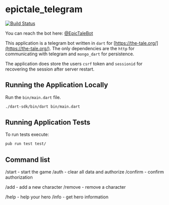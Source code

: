 # epictale_telegram

[![Build Status](https://travis-ci.org/ariedov/thetale_telegram.svg?branch=master)](https://travis-ci.org/ariedov/thetale_telegram)

You can reach the bot here: [@EpicTaleBot](https://t.me/EpicTaleBot)

This application is a telegram bot written in `dart` for [https://the-tale.org/](https://the-tale.org/).
The only dependencies are the `http` for communicating with telegram and `mongo_dart` for persistence.

The application does store the users `csrf` token and `sessionid` for recovering the session after server restart.

## Running the Application Locally

Run the `bin/main.dart` file.

```bash
./dart-sdk/bin/dart bin/main.dart
```

## Running Application Tests

To run tests execute:

```bash
pub run test test/
```

## Command list

/start - start the game
/auth - clear all data and authorize
/confirm - confirm authorization

/add - add a new character
/remove - remove a character

/help - help your hero
/info - get hero information